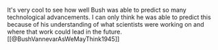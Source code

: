 It's very cool to see how well Bush was able to predict so many technological advancements. I can only think he was able to predict this because of his understanding of what scientists were working on and where that work could lead in the future. 
[[@BushVannevarAsWeMayThink1945]]